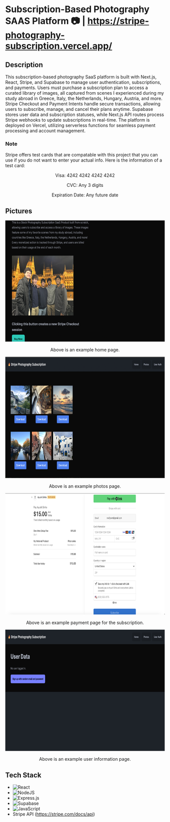 # Subscription-Based Photography SAAS Platform 📷 | https://stripe-photography-subscription.vercel.app/
## Description
This subscription-based photography SaaS platform is built with Next.js, React, Stripe, and Supabase to manage user authentication, subscriptions, and payments. Users must purchase a subscription plan to access a curated library of images, all captured from scenes I experienced during my study abroad in Greece, Italy, the Netherlands, Hungary, Austria, and more. Stripe Checkout and Payment Intents handle secure transactions, allowing users to subscribe, manage, and cancel their plans anytime. Supabase stores user data and subscription statuses, while Next.js API routes process Stripe webhooks to update subscriptions in real-time. The platform is deployed on Vercel, utilizing serverless functions for seamless payment processing and account management.

### Note
Stripe offers test cards that are compatable with this project that you can use if you do not want to enter your actual info. Here is the information of a test card:
<p align="center">
  Visa: 4242 4242 4242 4242
</p>
<p align="center">
   CVC: Any 3 digits
</p>
<p align="center">
   Expiration Date: Any future date
</p>

## Pictures
<div align="center">
  <img src="homePage.png" width="666" height="383">
</div>
<p align="center">
  Above is an example home page.
</p>
<div align="center">
  <img src="photosPage.png" width="666" height="383">
</div>
<p align="center">
  Above is an example photos page.
</p>
<div align="center">
  <img src="paymentPage.png" width="666" height="383">
</div>
<p align="center">
  Above is an example payment page for the subscription.
</p>
<div align="center">
  <img src="userAuthPage.png" width="666" height="383">
</div>
<p align="center">
  Above is an example user information page.
</p>

## Tech Stack
- ![React](https://img.shields.io/badge/react-%2320232a.svg?style=for-the-badge&logo=react&logoColor=%2361DAFB)
- ![NodeJS](https://img.shields.io/badge/node.js-6DA55F?style=for-the-badge&logo=node.js&logoColor=white)
- ![Express.js](https://img.shields.io/badge/express.js-%23404d59.svg?style=for-the-badge&logo=express&logoColor=%2361DAFB)
- ![Supabase](https://img.shields.io/badge/Supabase-3ECF8E?style=for-the-badge&logo=supabase&logoColor=white)
- ![JavaScript](https://img.shields.io/badge/javascript-%23323330.svg?style=for-the-badge&logo=javascript&logoColor=%23F7DF1E)
- Stripe API (https://stripe.com/docs/api)
